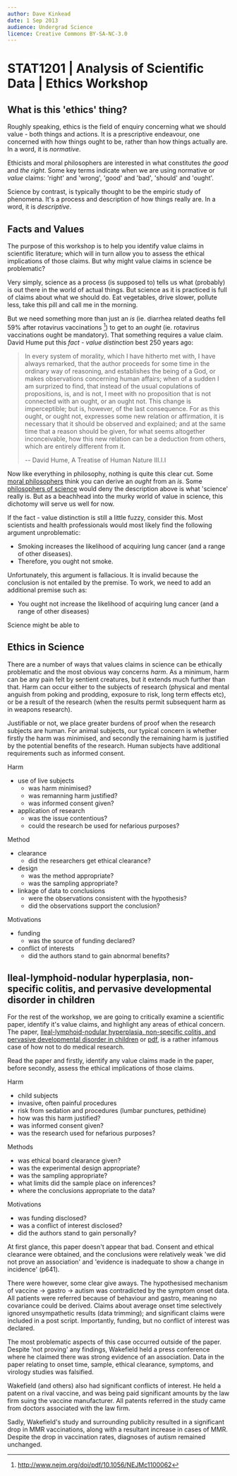 ```yaml
---
author: Dave Kinkead
date: 1 Sep 2013
audience: Undergrad Science
licence: Creative Commons BY-SA-NC-3.0
---
```


# STAT1201 | Analysis of Scientific Data | Ethics Workshop

## What is this 'ethics' thing?

Roughly speaking, ethics is the field of enquiry concerning what we should value - both things and actions.  It is a prescriptive endeavour, one concerned with how things ought to be, rather than how things actually are.  In a word, it is _normative_.

Ethicists and moral philosophers are interested in what constitutes _the good_ and _the right_.  Some key terms indicate when we are using normative or _value_ claims: 'right' and 'wrong', 'good' and 'bad', 'should' and 'ought'.

Science by contrast, is typically thought to be the empiric study of phenomena.  It's a process and description of how things really are.  In a word, it is _descriptive_.

## Facts and Values

The purpose of this workshop is to help you identify value claims in scientific literature; which will in turn allow you to assess the ethical implications of those claims.  But why might value claims in science be problematic?

Very simply, science as a process (is supposed to) tells us what (probably) is out there in the world of actual things.  But science as it is practiced is full of claims about what we should do.  Eat vegetables, drive slower, pollute less, take this pill and call me in the morning.

But we need something more than just an _is_ (ie. diarrhea related deaths fell 59% after rotavirus vaccinations [^rotavirus]) to get to an _ought_ (ie. rotavirus vaccinations ought be mandatory).  That something requires a value claim.  David Hume put this _fact - value distinction_ best 250 years ago:

>  In every system of morality, which I have hitherto met with, I have always remarked, that the author proceeds for some time in the ordinary way of reasoning, and establishes the being of a God, or makes observations concerning human affairs; when of a sudden I am surprized to find, that instead of the usual copulations of propositions, is, and is not, I meet with no proposition that is not connected with an ought, or an ought not. This change is imperceptible; but is, however, of the last consequence. For as this ought, or ought not, expresses some new relation or affirmation, it is necessary that it should be observed and explained; and at the same time that a reason should be given, for what seems altogether inconceivable, how this new relation can be a deduction from others, which are entirely different from it.
>
>  -- David Hume,  A Treatise of Human Nature III.I.I

Now like everything in philosophy, nothing is quite this clear cut.  Some [moral philosophers][tannsjo] think you can derive an _ought_ from an _is_.  Some [philosophers of science][feyerabend] would deny the description above is what 'science' really is.  But as a beachhead into the murky world of value in science, this dichotomy will serve us well for now.

If the fact - value distinction is still a little fuzzy, consider this.  Most scientists and health professionals would most likely find the following argument unproblematic:

- Smoking increases the likelihood of acquiring lung cancer (and a range of other diseases).
- Therefore, you ought not smoke.

Unfortunately, this argument is fallacious. It is invalid because the conclusion is not entailed by the premise.  To work, we need to add an additional premise such as:

- You ought not increase the likelihood of acquiring lung cancer (and a range of other diseases)

Science might be able to 


## Ethics in Science

There are a number of ways that values claims in science can be ethically problematic and the most obvious way concerns _harm_.  As a minimum, harm can be any pain felt by sentient creatures, but it extends much further than that.  Harm can occur either to the subjects of research (physical and mental anguish from poking and prodding, exposure to risk, long term effects etc), or be a result of the research (when the results permit subsequent harm as in weapons research).

Justifiable or not, we place greater burdens of proof when the research subjects are human.  For animal subjects, our typical concern is whether firstly the harm was minimised, and secondly the remaining harm is justified by the potential benefits of the research.  Human subjects have additional requirements such as informed consent.



Harm 

- use of live subjects
    - was harm minimised?
    - was remanning harm justified?
    - was informed consent given?
- application of research
    - was the issue contentious? 
    - could the research be used for nefarious purposes?

Method

- clearance
    - did the researchers get ethical clearance?
- design
    - was the method appropriate?
    - was the sampling appropriate?
- linkage of data to conclusions
    - were the observations consistent with the hypothesis?
    - did the observations support the conclusion?

Motivations

- funding
    - was the source of funding declared?
- conflict of interests
    - did the authors stand to gain abnormal benefits?
        
## Ileal-lymphoid-nodular hyperplasia, non-specific colitis, and pervasive developmental disorder in children

For the rest of the workshop, we are going to critically examine a scientific paper, identify it's value claims, and highlight any areas of ethical concern.  The paper, [Ileal-lymphoid-nodular hyperplasia, non-specific colitis, and pervasive developmental disorder in children][lancet] or [pdf][lancetpdf], is a rather infamous case of how not to do medical research.

Read the paper and firstly, identify any value claims made in the paper, before secondly, assess the ethical implications of those claims.

Harm

- child subjects
- invasive, often painful procedures
- risk from sedation and procedures (lumbar punctures, pethidine)
- how was this harm justified?
- was informed consent given?
- was the research used for nefarious purposes?

Methods

- was ethical board clearance given?
- was the experimental design appropriate?
- was the sampling appropriate?
- what limits did the sample place on inferences?
- where the conclusions appropriate to the data?

Motivations

- was funding disclosed?
- was a conflict of interest disclosed?
- did the authors stand to gain personally?

At first glance, this paper doesn't appear that bad.  Consent and ethical clearance were obtained, and the conclusions were relatively weak 'we did not prove an association' and 'evidence is inadequate to show a change in incidence' (p641).

There were however, some clear give aways.  The hypothesised mechanism of vaccine -> gastro -> autism was contradicted by the symptom onset data.  All patients were referred because of behaviour and gastro, meaning no covariance could be derived.  Claims about average onset time selectively ignored unsympathetic results (data trimming); and significant claims were included in a post script.  Importantly, funding, but no conflict of interest was declared.  

The most problematic aspects of this case occurred outside of the paper.  Despite 'not proving' any findings, Wakefield held a press conference where he claimed there was strong evidence of an association.  Data in the paper relating to onset time, sample, ethical clearance, symptoms, and virology studies was falsified.

Wakefield (and others) also had significant conflicts of interest.  He held a patent on a rival vaccine, and was being paid significant amounts by the law firm suing the vaccine manufacturer.  All patents referred in the study came from doctors associated with the law firm.

Sadly, Wakefield's study and surrounding publicity resulted in a significant drop in MMR vaccinations, along with a resultant increase in cases of MMR.  Despite the drop in vaccination rates, diagnoses of autism remained unchanged.







[tannsjo]: http://books.google.com.au/books/about/Moral_Realism.html?id=isgGCFDCMkUC

[feyerabend]: http://books.google.com.au/books?id=osMnuvLZvPoC

[^rotavirus]: http://www.nejm.org/doi/pdf/10.1056/NEJMc1100062

[^thn]: http://ebooks.adelaide.edu.au/h/hume/david/h92t/B3.1.1.html

[lancet]: http://www.thelancet.com/journals/lancet/article/PIIS0140-6736(97)11096-0/abstract

[lancetpdf]: Ileal-lymphoid-nodular-hyperplasia-non-specific-colitis-and-pervasive-developmental-disorder-in-children.pdf

[^lancet]: RETRACTED: Ileal-lymphoid-nodular hyperplasia, non-specific colitis, and pervasive developmental disorder in children,  AJ Wakefield, SH Murch, A Anthony, J Linnell, DM Casson, M Malik, M Berelowitz, AP Dhillon, MA Thomson, P Harvey, A Valentine, SE Davies, JA Walker-Smith, The Lancet,  28 February 1998, Volume 351 Issue 9103 Pages 637-641 DOI: 10.1016/S0140-6736(97)11096-0 